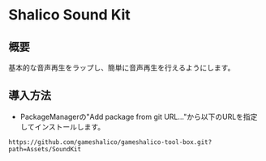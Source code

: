 ﻿# Shalico Sound Kit

## 概要
基本的な音声再生をラップし、簡単に音声再生を行えるようにします。

## 導入方法
- PackageManagerの"Add package from git URL..."から以下のURLを指定してインストールします。
```
https://github.com/gameshalico/gameshalico-tool-box.git?path=Assets/SoundKit
```
